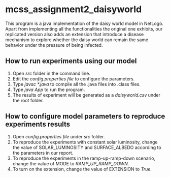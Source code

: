 # mcss_assignment2_daisyworld
This program is a java implementation of the daisy world model in NetLogo. Apart from implementing all the functionalities the original one exhibits, our replicated version also adds an extension that introduce a disease mechanism to explore whether the daisy world can remain the same behavior under the pressure of being infected.
## How to run experiments using our model
1. Open *src* folder in the command line.
2. Edit the *config.properties file* to configure the parameters.
3. Type _javac *.java_ to compile all the .java files into .class files.
4. Type *java App* to run the program.
5. The results of experiment will be generated as a *daisyworld.csv* under the root folder.

## How to configure model parameters to reproduce experiments results
1. Open *config.properties file* under *src* folder.
2. To reproduce the experiments with constant solar luminosity, change the value of SOLAR_LUMINOSITY and SURFACE_ALBEDO according to the parameters in our report.
3. To reproduce the experiments in the ramp-up-ramp-down scenario, change the value of MODE to *RAMP_UP_RAMP_DOWN*.
4. To turn on the extension, change the value of EXTENSION to *True*.
